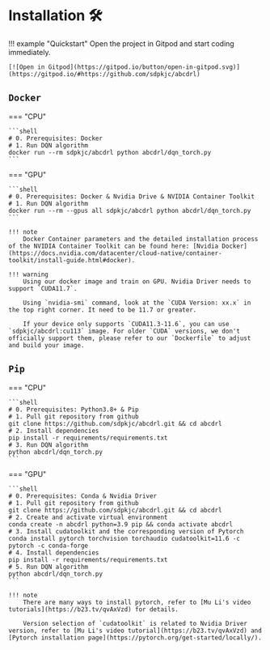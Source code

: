 # Installation 🛠

!!! example "Quickstart"
    Open the project in Gitpod and start coding immediately.

    [![Open in Gitpod](https://gitpod.io/button/open-in-gitpod.svg)](https://gitpod.io/#https://github.com/sdpkjc/abcdrl)

## `Docker`

=== "CPU"

    ```shell
    # 0. Prerequisites: Docker
    # 1. Run DQN algorithm
    docker run --rm sdpkjc/abcdrl python abcdrl/dqn_torch.py
    ```

=== "GPU"

    ```shell
    # 0. Prerequisites: Docker & Nvidia Drive & NVIDIA Container Toolkit
    # 1. Run DQN algorithm
    docker run --rm --gpus all sdpkjc/abcdrl python abcdrl/dqn_torch.py
    ```

    !!! note
        Docker Container parameters and the detailed installation process of the NVIDIA Container Toolkit can be found here: [Nvidia Docker](https://docs.nvidia.com/datacenter/cloud-native/container-toolkit/install-guide.html#docker).

    !!! warning
        Using our docker image and train on GPU. Nvidia Driver needs to support `CUDA11.7`.

        Using `nvidia-smi` command, look at the `CUDA Version: xx.x` in the top right corner. It need to be 11.7 or greater.

        If your device only supports `CUDA11.3-11.6`, you can use `sdpkjc/abcdrl:cu113` image. For older `CUDA` versions, we don't officially support them, please refer to our `Dockerfile` to adjust and build your image.

## `Pip`

=== "CPU"

    ```shell
    # 0. Prerequisites: Python3.8+ & Pip
    # 1. Pull git repository from github
    git clone https://github.com/sdpkjc/abcdrl.git && cd abcdrl
    # 2. Install dependencies
    pip install -r requirements/requirements.txt
    # 3. Run DQN algorithm
    python abcdrl/dqn_torch.py
    ```

=== "GPU"

    ```shell
    # 0. Prerequisites: Conda & Nvidia Driver
    # 1. Pull git repository from github
    git clone https://github.com/sdpkjc/abcdrl.git && cd abcdrl
    # 2. Create and activate virtual environment
    conda create -n abcdrl python=3.9 pip && conda activate abcdrl
    # 3. Install cudatoolkit and the corresponding version of Pytorch
    conda install pytorch torchvision torchaudio cudatoolkit=11.6 -c pytorch -c conda-forge
    # 4. Install dependencies
    pip install -r requirements/requirements.txt
    # 5. Run DQN algorithm
    python abcdrl/dqn_torch.py
    ```

    !!! note
        There are many ways to install pytorch, refer to [Mu Li's video tutorials](https://b23.tv/qvAxVzd) for details.

        Version selection of `cudatoolkit` is related to Nvidia Driver version, refer to [Mu Li's video tutorial](https://b23.tv/qvAxVzd) and [Pytorch installation page](https://pytorch.org/get-started/locally/).
